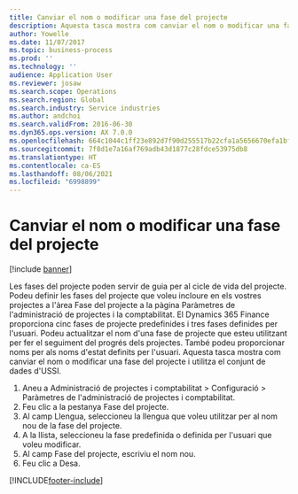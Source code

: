 ```yaml
---
title: Canviar el nom o modificar una fase del projecte
description: Aquesta tasca mostra com canviar el nom o modificar una fase del projecte.
author: Yowelle
ms.date: 11/07/2017
ms.topic: business-process
ms.prod: ''
ms.technology: ''
audience: Application User
ms.reviewer: josaw
ms.search.scope: Operations
ms.search.region: Global
ms.search.industry: Service industries
ms.author: andchoi
ms.search.validFrom: 2016-06-30
ms.dyn365.ops.version: AX 7.0.0
ms.openlocfilehash: 664c1044c1ff23e892d7f90d255517b22cfa1a5656670efa1bf15339c5ae2112
ms.sourcegitcommit: 7f8d1e7a16af769adb43d1877c28fdce53975db8
ms.translationtype: HT
ms.contentlocale: ca-ES
ms.lasthandoff: 08/06/2021
ms.locfileid: "6998899"
---
```

# <a name="rename-or-modify-a-project-stage"></a>Canviar el nom o modificar una fase del projecte

[!include [banner](../../includes/banner.md)]

Les fases del projecte poden servir de guia per al cicle de vida del projecte. Podeu definir les fases del projecte que voleu incloure en els vostres projectes a l'àrea Fase del projecte a la pàgina Paràmetres de l'administració de projectes i la comptabilitat. El Dynamics 365 Finance proporciona cinc fases de projecte predefinides i tres fases definides per l'usuari. Podeu actualitzar el nom d'una fase de projecte que esteu utilitzant per fer el seguiment del progrés dels projectes. També podeu proporcionar noms per als noms d'estat definits per l'usuari. Aquesta tasca mostra com canviar el nom o modificar una fase del projecte i utilitza el conjunt de dades d'USSI.

1. Aneu a Administració de projectes i comptabilitat > Configuració > Paràmetres de l'administració de projectes i comptabilitat.
2. Feu clic a la pestanya Fase del projecte.
3. Al camp Llengua, seleccioneu la llengua que voleu utilitzar per al nom nou de la fase del projecte.
4. A la llista, seleccioneu la fase predefinida o definida per l'usuari que voleu modificar. 
5. Al camp Fase del projecte, escriviu el nom nou.
6. Feu clic a Desa.


[!INCLUDE[footer-include](../../includes/footer-banner.md)]